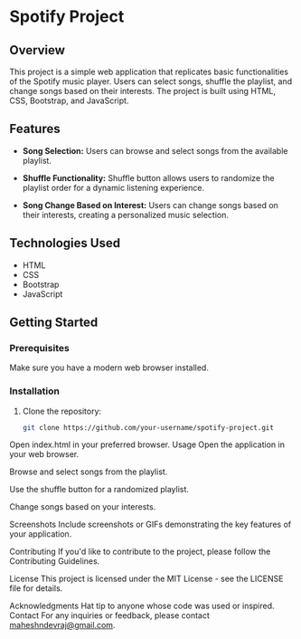 # Spotify Project

## Overview

This project is a simple web application that replicates basic functionalities of the Spotify music player. Users can select songs, shuffle the playlist, and change songs based on their interests. The project is built using HTML, CSS, Bootstrap, and JavaScript.

## Features

- **Song Selection:** Users can browse and select songs from the available playlist.

- **Shuffle Functionality:** Shuffle button allows users to randomize the playlist order for a dynamic listening experience.

- **Song Change Based on Interest:** Users can change songs based on their interests, creating a personalized music selection.

## Technologies Used

- HTML
- CSS
- Bootstrap
- JavaScript

## Getting Started

### Prerequisites

Make sure you have a modern web browser installed.

### Installation

1. Clone the repository:
   ```bash
   git clone https://github.com/your-username/spotify-project.git

Open index.html in your preferred browser.
Usage
Open the application in your web browser.

Browse and select songs from the playlist.

Use the shuffle button for a randomized playlist.

Change songs based on your interests.

Screenshots
Include screenshots or GIFs demonstrating the key features of your application.

Contributing
If you'd like to contribute to the project, please follow the Contributing Guidelines.

License
This project is licensed under the MIT License - see the LICENSE file for details.

Acknowledgments
Hat tip to anyone whose code was used or inspired.
Contact
For any inquiries or feedback, please contact maheshndevraj@gmail.com.
